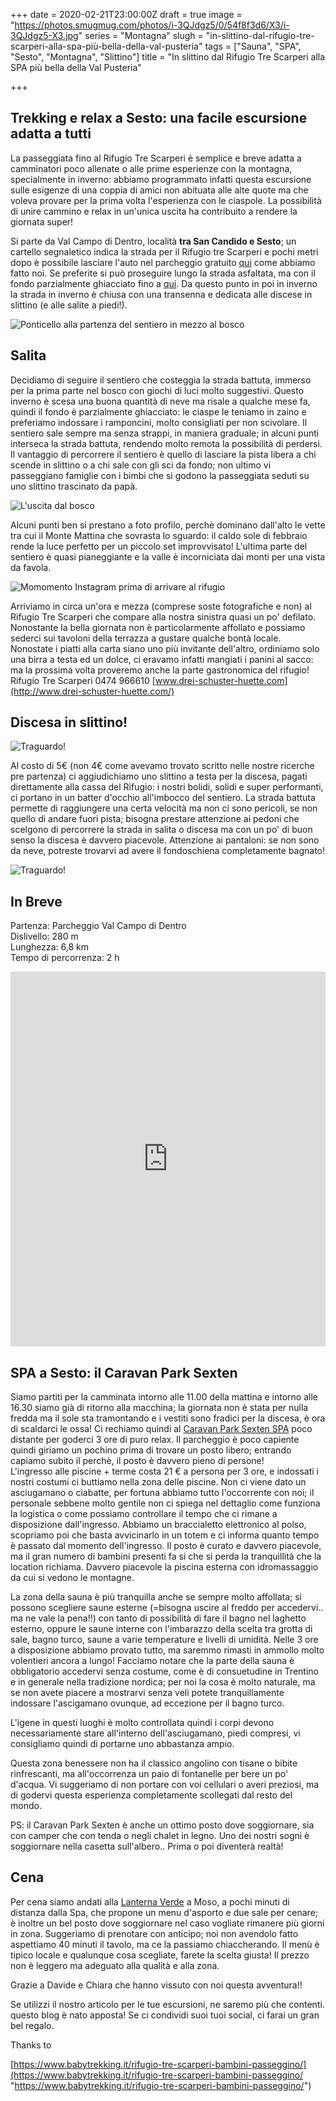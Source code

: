 +++
date = 2020-02-21T23:00:00Z
draft = true
image = "https://photos.smugmug.com/photos/i-3QJdgz5/0/54f8f3d6/X3/i-3QJdgz5-X3.jpg"
series = "Montagna"
slugh = "in-slittino-dal-rifugio-tre-scarperi-alla-spa-più-bella-della-val-pusteria"
tags = ["Sauna", "SPA", "Sesto", "Montagna", "Slittino"]
title = "In slittino dal Rifugio Tre Scarperi alla SPA più bella della Val Pusteria"

+++
## Trekking e relax a Sesto: una facile escursione adatta a tutti

La passeggiata fino al Rifugio Tre Scarperi è semplice e breve adatta a camminatori poco allenate o alle prime esperienze con la montagna, specialmente in inverno: abbiamo programmato infatti questa escursione sulle esigenze di una coppia di amici non abituata alle alte quote ma che voleva provare per la prima volta l'esperienza con le ciaspole. La possibilità di unire cammino e relax in un'unica uscita ha contribuito a rendere la giornata super!

Si parte da Val Campo di Dentro, località **tra San Candido e Sesto**; un cartello segnaletico indica la strada per il Rifugio tre Scarperi e pochi metri dopo è possibile lasciare l'auto nel parcheggio gratuito [qui](https://goo.gl/maps/7VW3TH4otornwKqZA) come abbiamo fatto noi. Se preferite si può proseguire lungo la strada asfaltata, ma con il fondo parzialmente ghiacciato fino a [qui](https://goo.gl/maps/dyjZEhSVhP2YoGgd6). Da questo punto in poi in inverno la strada in inverno è chiusa con una transenna e dedicata alle discese in slittino (e alle salite a piedi!).

![Ponticello alla partenza del sentiero in mezzo al bosco](https://photos.smugmug.com/SpaceTimePoints/2020-02-22-TreScarperi/i-8KnhFT4/0/451f3927/X3/IMG_3194-X3.jpg)

## Salita

Decidiamo di seguire il sentiero che costeggia la strada battuta, immerso per la prima parte nel bosco con giochi di luci molto suggestivi. Questo inverno è scesa una buona quantità di neve ma risale a qualche mese fa, quindi il fondo è parzialmente ghiacciato: le ciaspe le teniamo in zaino e preferiamo indossare i ramponcini, molto consigliati per non scivolare. Il sentiero sale sempre ma senza strappi, in maniera graduale;  in alcuni punti interseca la strada battuta, rendendo molto remota la possibilità di perdersi. Il vantaggio di percorrere il sentiero è quello di lasciare la pista libera a chi scende in slittino o a chi sale con gli sci da fondo; non ultimo vi passeggiano famiglie con i bimbi che si godono la passeggiata seduti su uno slittino trascinato da papà.

![L'uscita dal bosco](https://photos.smugmug.com/SpaceTimePoints/2020-02-22-TreScarperi/i-FgQk23s/0/20358eae/X3/IMG_3210-X3.jpg)

Alcuni punti ben si prestano a foto profilo, perchè dominano dall'alto le vette tra cui il Monte Mattina che sovrasta lo sguardo: il caldo sole di febbraio rende la luce perfetto per un piccolo set improvvisato! L'ultima parte del sentiero è quasi pianeggiante e la valle è incorniciata dai monti per una vista da favola.

![Momomento Instagram prima di arrivare al rifugio](https://photos.smugmug.com/SpaceTimePoints/2020-02-22-TreScarperi/i-Ln33vQc/0/04ab20cc/X3/IMG_3226-X3.jpg)

Arriviamo in circa un'ora e mezza (comprese soste fotografiche e non) al Rifugio Tre Scarperi che compare alla nostra sinistra quasi un po' defilato. Nonostante la bella giornata non è particolarmente affollato e possiamo sederci sui tavoloni della terrazza a gustare qualche bontà locale. Nonostate i piatti alla carta siano uno più invitante dell'altro, ordiniamo solo una birra a testa ed un dolce, ci eravamo infatti mangiati i panini al sacco: ma la prossima volta proveremo anche la parte gastronomica del rifugio!  
Rifugio Tre Scarperi 0474 966610 [www.drei-schuster-huette.com](http://www.drei-schuster-huette.com/)

## Discesa in slittino!

![Traguardo!](https://photos.smugmug.com/SpaceTimePoints/2020-02-22-TreScarperi/i-vdZMfk4/0/4ed6c567/X3/IMG_3240-X3.jpg)

Al costo di 5€ (non 4€ come avevamo trovato scritto nelle nostre ricerche pre partenza) ci aggiudichiamo uno slittino a testa per la discesa, pagati direttamente alla cassa del Rifugio: i nostri bolidi, solidi e super performanti, ci portano in un batter d'occhio all'imbocco del sentiero. La strada battuta permette di raggiungere una certa velocità ma non ci sono pericoli, se non quello di andare fuori pista; bisogna prestare attenzione ai pedoni che scelgono di percorrere la strada in salita o discesa ma con un po' di buon senso la discesa è davvero piacevole. Attenzione ai pantaloni: se non sono da neve, potreste trovarvi ad avere il fondoschiena completamente bagnato!

![Traguardo!](https://photos.smugmug.com/SpaceTimePoints/2020-02-22-TreScarperi/i-rS29Q9P/0/8bd6c655/X3/IMG_3247-X3.jpg)

## In Breve

Partenza: Parcheggio Val Campo di Dentro  
Dislivello: 280 m  
Lunghezza: 6,8 km  
Tempo di percorrenza: 2 h

<iframe src="https://www.komoot.com/tour/114571639/embed?profile=1" width="100%" height="600" frameborder="0" scrolling="no"></iframe>

## SPA a Sesto: il Caravan Park Sexten

Siamo partiti per la camminata intorno alle 11.00 della mattina e intorno alle 16.30 siamo già di ritorno alla macchina; la giornata non è stata per nulla fredda ma il sole sta tramontando e i vestiti sono fradici per la discesa, è ora di scaldarci le ossa! Ci rechiamo quindi al [Caravan Park Sexten SPA](https://www.caravanparksexten.it/en/caravan-park.html) poco distante per goderci 3 ore di puro relax. Il parcheggio è poco capiente quindi giriamo un pochino prima di trovare un posto libero; entrando capiamo subito il perchè, il posto è davvero pieno di persone!  
L'ingresso alle piscine + terme costa 21 € a persona per 3 ore, e indossati i nostri costumi ci buttiamo nella zona delle piscine. Non ci viene dato un asciugamano o ciabatte, per fortuna abbiamo tutto l'occorrente con noi; il personale sebbene molto gentile non ci spiega nel dettaglio come funziona la logistica o come possiamo controllare il tempo che ci rimane a disposizione dall'ingresso. Abbiamo un braccialetto elettronico al polso, scopriamo poi che basta avvicinarlo in un totem e ci informa quanto tempo è passato dal momento dell'ingresso. Il posto è curato e davvero piacevole, ma il gran numero di bambini presenti fa si che si perda la tranquillità che la location richiama. Davvero piacevole la piscina esterna con idromassaggio da cui si vedono le montagne.

La zona della sauna è più tranquilla anche se sempre molto affollata; si possono scegliere saune esterne (=bisogna uscire al freddo per accedervi.. ma ne vale la pena!!) con tanto di possibilità di fare il bagno nel laghetto esterno, oppure le saune interne con l'imbarazzo della scelta tra grotta di sale, bagno turco, saune a varie temperature e livelli di umidità. Nelle 3 ore a disposizione abbiamo provato tutto, ma saremmo rimasti in ammollo molto volentieri ancora a lungo! Facciamo notare che la parte della sauna è obbligatorio accedervi senza costume, come è di consuetudine in Trentino e in generale nella tradizione nordica; per noi la cosa è molto naturale, ma se non avete piacere a mostrarvi senza veli potete tranquillamente indossare l'ascigamano ovunque, ad eccezione per il bagno turco.

L'igene in questi luoghi è molto controllata quindi i corpi devono necessariamente stare all'interno dell'asciugamano, piedi compresi, vi consigliamo quindi di portarne uno abbastanza ampio.

Questa zona benessere non ha il classico angolino con tisane o bibite rinfrescanti, ma all'occorrenza un paio di fontanelle per bere un po' d'acqua. Vi suggeriamo di non portare con voi cellulari o averi preziosi, ma di godervi questa esperienza completamente scollegati dal resto del mondo.

PS: il Caravan Park Sexten è anche un ottimo posto dove soggiornare, sia con camper che con tenda o negli chalet in legno. Uno dei nostri sogni è soggiornare nella casetta sull'albero.. Prima o poi diventerà realtà!

## Cena

Per cena siamo andati alla [Lanterna Verde](https://www.gruenelaterne.it/en/gruene-laterne.html) a Moso, a pochi minuti di distanza dalla Spa, che propone un menu d'asporto e due sale per cenare; è inoltre un bel posto dove soggiornare nel caso vogliate rimanere più giorni in zona. Suggeriamo di prenotare con anticipo; noi non avendolo fatto aspettiamo 40 minuti il tavolo, ma ce la passiamo chiaccherando. Il menù è tipico locale e qualunque cosa scegliate, farete la scelta giusta! Il prezzo non è leggero ma adeguato alla qualità e alla zona.

Grazie a Davide e Chiara che hanno vissuto con noi questa avventura!!

Se utilizzi il nostro articolo per le tue escursioni, ne saremo più che contenti. questo blog è nato apposta! Se ci condividi suoi tuoi social, ci farai un gran bel regalo.

Thanks to

[https://www.babytrekking.it/rifugio-tre-scarperi-bambini-passeggino/](https://www.babytrekking.it/rifugio-tre-scarperi-bambini-passeggino/ "https://www.babytrekking.it/rifugio-tre-scarperi-bambini-passeggino/")